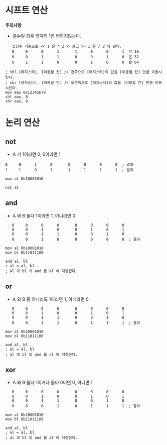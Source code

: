# 시프트 연산
**주의사항**
- 음수일 경우 앞자리 1은 변하지않는다.
```Text
   십진수 기준으로 << 1 은 * 2 와 같고 >> 1 은 / 2 와 같다.
   0     0      0      1       1      0      0      1  은 16
   0     0      1      1       0      0      1      0  은 32
   0     1      1      0       0      1      0      0  은 64 
```
```Assembly
; shl [레지스터], [이동할 칸] // 왼쪽으로 [레지스터]의 값을 [이동할 칸] 만큼 이동시킨다.
; shr [레지스터], [이동할 칸] // 오른쪽으로 [레지스터]의 값을 [이동할 칸] 만큼 이동시킨다.
mov eax 0x12345678
shl eax, 8
shr eax, 8
```
# 논리 연산
## not
- A 가 1이라면 0, 0이라면 1
```Text
0     0      1      0       0      0      0      0  ; 결과
1     1      0      1       1      1      1      1  ; 결과
```

```Assembly
mov al 0b10001010

not al
```
## and
- A 와 B 둘다 1이라면 1, 아니라면 0
```Text
   0     0      0      0       0      0      0      0
   0     0      1      0       0      1      0      1
   0     0      1      1       0      0      1      0
   0     0      1      0       0      0      0      0  ; 결과
```

```Assembly
mov al 0b10001010
mov bl 0b11011100

and al, bl
; al = al, bl
; al 과 bl 의 and 를 al 에 저장한다.
```
## or
- A 와 B 중 하나라도 1이라면 1, 아니라면 0
```Text
   0     0      0      0       0      0      0      0
   0     0      1      0       0      1      0      1
   0     0      1      1       0      0      1      0
   0     0      1      1       0      1      1      1  ; 결과
```

```Assembly
mov al 0b10001010
mov bl 0b11011100

and al, bl
; al = al, bl
; al 과 bl 의 and 를 al 에 저장한다.
```
## xor
- A 와 B 둘다 1이거나 둘다 0이면 0, 아니면 1
```Text
   0     0      0      0       0      0      0      0
   0     0      1      0       0      1      0      1
   0     0      1      1       0      0      1      0
   0     0      0      1       0      1      1      1  ; 결과
```

```Assembly
mov al 0b10001010
mov bl 0b11011100

and al, bl
; al = al, bl
; al 과 bl 의 and 를 al 에 저장한다.
```

